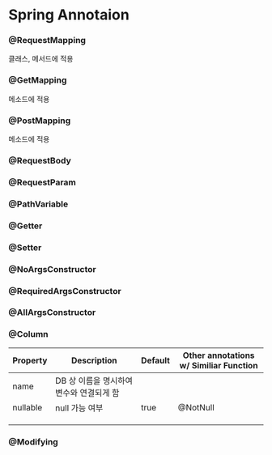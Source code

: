 # Spring Annotaion 

### @RequestMapping 

클래스, 메서드에 적용

### @GetMapping

메소드에 적용

### @PostMapping

메소드에 적용



### @RequestBody

### @RequestParam

### @PathVariable





### @Getter

### @Setter

### @NoArgsConstructor

### @RequiredArgsConstructor

### @AllArgsConstructor

### @Column

| Property | Description                              | Default | Other annotations w/ Similiar Function |
| -------- | ---------------------------------------- | ------- | -------------------------------------- |
| name     | DB 상 이름을 명시하여 변수와 연결되게 함 |         |                                        |
| nullable | null 가능 여부                           | true    | @NotNull                               |
|          |                                          |         |                                        |
|          |                                          |         |                                        |
|          |                                          |         |                                        |



### @Modifying